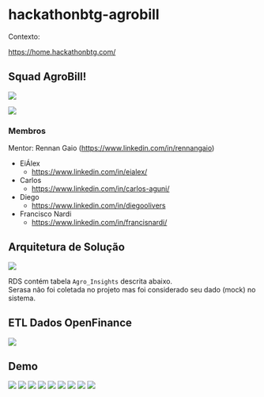 # hackathonbtg-agrobill


Contexto:

https://home.hackathonbtg.com/

## Squad AgroBill!

![](./squad-logo.png)

![](./team.jpg)

### Membros

Mentor: Rennan Gaio (https://www.linkedin.com/in/rennangaio)

* EiÁlex
    * https://www.linkedin.com/in/eialex/
* Carlos
    * https://www.linkedin.com/in/carlos-aguni/
* Diego
    * https://www.linkedin.com/in/diegoolivers
* Francisco Nardi
    * https://www.linkedin.com/in/francisnardi/


## Arquitetura de Solução

![](./arquitetura.png)

RDS contém tabela `Agro_Insights` descrita abaixo.  
Serasa não foi coletada no projeto mas foi considerado seu dado (mock) no sistema.

## ETL Dados OpenFinance

![](./db_agro_insights.png)


## Demo

![](./page00.png)
![](./page01.png)
![](./page02.png)
![](./page03.png)
![](./page04.png)
![](./page05.png)
![](./page06.png)
![](./page07.png)
![](./page08.png)

